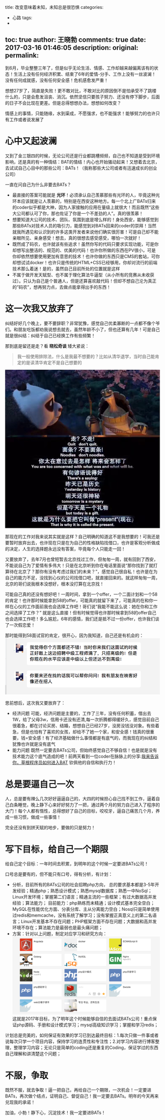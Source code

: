 title: 改变意味着未知，未知总是很恐惧
categories:
  - 心路
tags:
  -
toc: true
author: 王晓勃
comments: true
date: 2017-03-16 01:46:05
description:
original:
permalink:
---
到6月，毕业整整三年了，但是似乎无论生活、情感、工作却越来越偏离该有的状态！生活上没有任何经济积累、结束了6年的爱情-分手、工作上没有一丝波澜！没有任何成就感，没有任何安全感！危机感愈发严重！

想想27岁了，简直是失败！更不敢对比，不敢对比的原因倒不是怕承受不了跳楼什么的，只是会愈发沮丧、消沉。依然坚信只要孩子努力、还没有停下脚步，后面的日子不会比现在更差。但是总得想想办法，想想如何改变？

情感上的事情，只能随缘，水到渠成，不愿强求，也不能强求！能够努力的也许只有工作或者说发展了

<!-- more -->

# 心中又起波澜

又到了金三银四的时候，无论公司还是行业都跳槽频频，自己也不知道是受到环境影响，还是真的有一种情结：BAT的情结！内心也开始骚动起来！又想着去北京，去试试自己心目中的那些公司：BATs！（我称那些大公司或者有迅速成长的创业公司）

一直在问自己为什么非要去BATs？
* 最直接的答案可能就是 **光环**！必须承认自己羡慕那些有光环的人，毕竟这种光环本应该就是让人羡慕的，特别是在西安这种地方。每一个北上广BATs归来的coder似乎都是大神，因为人家接触的应用在量级上就很大！而且既然“这些大公司都认可了你，那也佐证了你是一个不差劲的人”。真的很羡慕！
* 想要知道大公司的技术、团队、氛围到底是增么样的！身处西安，能够感觉到那些BATs对技术人员的吸引力，能感觉到对BATs回来的coder的崇拜！当然就我所遇见和认识到的许多这类开发者来说他们确实很厉害！可是自己却不能亲眼所见、亲身感受！想去，真的很想去感受感受，哪怕一次就好！
* 既然成了码农，也许就该有些追求！虽然你写的代码只要求实现功能，可是你却想写出整洁的、规范的、优美的代码！也许你所做的东西在PV很小，可是你却依然想要使用更加有意思的技术！也许你做的东西只是CMS的套站，可你却想试试docker！也许只是传统的HTML+CSS已经够用，你却对流行的前端技术那么着迷！是的，虽然自己目前所处的位置就是这样
* 不属于做开发天赋型、也不属于理化算法牛逼型（从小所有的竞赛从未收获过）。只认为自己是个普通人，但是还算喜欢敲代码！但却不想自己沦为真正的”码农”，想再努力点，去做点能拿得出手的东西！


# 这一次我又放弃了

纠结好好几个晚上，要不要辞职？非常犹豫，感觉自己优柔寡断的一点都不像个爷们。和朋友吃饭都劝我说想去就去，虽然年龄不小了，但也还算有几年！可是自己就是很纠结：纠结于自己已经换工作有些频繁！

那到底是留还是走？看 **晓松奇谈** 矮大紧说：
> 我一般使用排除法，什么是我最不想要的？比如从清华退学，当时自己能肯定的是读清华肯定不是自己想要的

![](/images/diary/3.png)

那现在的工作对我来说其实就是这样？自己明确的知道这不是我想要的！可我还是要暂时放弃出去，也许现在只是在为自己的性格缺陷找借口，也许是客观分析做成的决定，人生的选择题永远没有答案，毕竟每个人只能走一回！

又要放弃了，去年7月也曾短暂去北京找过工作，但匆匆一周，就有回到了西安，不能说自己为了爱情有多伟大！只是在北京听到你在电话里面说“那你找到了就打算待在北京了？那你有没有考虑过我们的未来？”，感觉自己很自私！也许是在为自己的能力不足，没找到心仪的公司找借口吧，就直接回来的。就这样匆匆一周，北京的哥们说我根本没想好，根本没打算在北京找！

可能自己真的还没有想好吧！一周时间，拿到一个offer，一个二面计划和一个58的肯定！也许那时候能拿到58的offer，可能真的就留下来了，可能真的在和你一样在心仪的工作面前我也会选择工作吧！哥们说“我能不能这么说：她在你和工作之间选择了工作？” 就是这么直接！但有时候觉得也许那时候拿到58的offer自己也会选择工作吧！多么尴尬，6年的感情，我们还是抵不过一份offer，也许我们谈了一次假恋爱！

那时能得到58面试官的肯定，很开心，因为我知道，自己还是有机会的：
![](/images/diary/1.png)

思前想后，这次我又要放弃了：

* 经济问题
可能，经济问题是主要的，工作了三年，没有任何积蓄，借出去1W，给了父母3w，信用卡还没有还清,每一次折腾都得缓好久，感觉目前自己很着急，都在讨论买房、结婚，想想自己已经27岁，没房没钱没对象。有些着急，但是也怕有了喜欢的女孩，却给不了她一个家，和安全感！钱真的很重要，钱=安全感！有了经济基础做什么事情都是有底气的，而我现在的纠结和犹豫也许就是没有底气
* 能力问题
既然一定要去BATs公司，但始终感觉自己不够自信！也是就是没有技术能力这个底气造成的吧！前两天看到一位coder在脉脉上的分享:[我来告诉你，草根程序员如何进入BAT](https://maimai.cn/article/detail?fid=91430154&from=headline&share_user=http://i9.taou.com/maimai/p/1411/7868_6_r1Cjft21bVjU5V-a160) 钦佩他的自信和执行力！

# 总是要逼自己一次
人，总是要有辣么几次好好逼逼自己的，大四的时候担心自己找不到工作，逼着自己白条睡觉，晚上静下心来好好努力了一把，通过两个月的努力自己进入了程序的大门！每个人都有惰性，总得想好了自己的目标，咬咬牙，逼自己痛苦几个月，养成一些习惯，做成一些事情！

完全还没有到拼天赋的地步，要做的只是努力！


# 写下目标，给自己一个期限
给自己定个目标：一年时间去积累，到明年的这个时候一定要进BATs公司！

口号总是要有的，但不能只有口号，得有分析，有计划：
* 分析，目前所有的BATs公司的社会招聘php方向，
总的要求基本都是3-5年开发经验；精通php；熟悉设计模式；熟悉mysql数据库；熟悉一中NoSql；Linux开发环境；掌握第二们语言；精通主流的一些框架；有过大数据高并发经验；算法能力；
目前能力：php熟练而未精通；设计模式基本完全空白；MySQL在性能优化方面、分表分库、主从分离能力空白；Nosql只是简单使用过redis和memcache，没有系统了解学习；没有掌握正真意义上的第二名语言；Linux开发基本不存在问题；PHP框架方面不存在问题；大数据和高并发环境不存在；算法能力是最弱也是最头痛问题；
* 方案：针对以上问题，制定对应学习和研究方向：
![](/images/diary/2.png)
这就是2017年目标，为了明年这个时候能够自信的去面试BATs公司！重点保证php源码、手册和设计模式学习；mysql高级知识学习；掌握和学习redis；

计划总是完美的，如何保证有效果的学习已到达最终目标：1.每次只做一件事或者说每次只学一个项目内容，保持学习的连贯性和专注性；2.对学习内容进行博客整理，整理学习内容；无论只是简单的coding还是重复的Coding，保证学过的东西自己理解和讲清楚这个问题；

# 不服，争取
既然不服，就去争取！逼一把自己，再给自己一个期限，一次机会！一定要进BATs，再次做个结点，证明自己、督促自己！我一定要去BATs。明年的今天再来兑现我的承诺！

加油，小勃！静下心，沉淀技术！我一定要进BATs！
